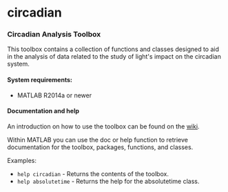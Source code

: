 # circadian
### Circadian Analysis Toolbox
This toolbox contains a collection of functions and classes designed to aid in the analysis of data related to the study of light's impact on the circadian system.

#### System requirements:
* MATLAB R2014a or newer

#### Documentation and help
An introduction on how to use the toolbox can be found on the [wiki](https://github.com/LightingResearchCenter/circadian/wiki/).

Within MATLAB you can use the doc or help function to retrieve documentation for the toolbox, packages, functions, and classes.

Examples:
* `help circadian` - Returns the contents of the toolbox.
* `help absolutetime` - Returns the help for the absolutetime class.

